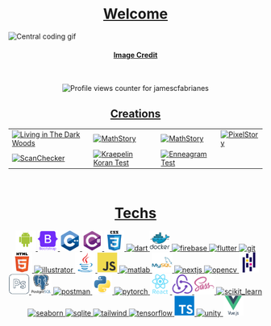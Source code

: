 <h1 align="center"><a href="https://l0gicman.web.app/" target="_blank">Welcome</a></h1>  

<!-- Opening GIF -->
<section class="container">   
  <div class="center">
     <p>
<!--        <img src="https://images-wixmp-ed30a86b8c4ca887773594c2.wixmp.com/f/3cf06a29-04a0-4466-9f83-ab6b9658149f/dempgi7-520f8d5f-63d4-4453-8822-dbc149ae27f8.gif?token=eyJ0eXAiOiJKV1QiLCJhbGciOiJIUzI1NiJ9.eyJzdWIiOiJ1cm46YXBwOjdlMGQxODg5ODIyNjQzNzNhNWYwZDQxNWVhMGQyNmUwIiwiaXNzIjoidXJuOmFwcDo3ZTBkMTg4OTgyMjY0MzczYTVmMGQ0MTVlYTBkMjZlMCIsIm9iaiI6W1t7InBhdGgiOiJcL2ZcLzNjZjA2YTI5LTA0YTAtNDQ2Ni05ZjgzLWFiNmI5NjU4MTQ5ZlwvZGVtcGdpNy01MjBmOGQ1Zi02M2Q0LTQ0NTMtODgyMi1kYmMxNDlhZTI3ZjguZ2lmIn1dXSwiYXVkIjpbInVybjpzZXJ2aWNlOmZpbGUuZG93bmxvYWQiXX0.TeuN0B5RgPUykYQkZXa8ArTYZ7GlxIpIVJUfQQMWCgM" alt="Central coding gif" width="1000" /> -->
    <img src="https://64.media.tumblr.com/13d2c753eed929097cc13bbb1d3e482c/67441800327766fc-96/s2048x3072/1509237a3ef7ce89a70e9fe4f4bbb241cfbde728.gif" alt="Central coding gif" width="1000" />           
     <h4 align="center"><a href="https://www.tumblr.com/pixeljeff" target="_blank">Image Credit</a></h1>                  
    </p>
  </div>
  <br>
  <!-- Visitor -->
  <p align="center">
      <img src="https://komarev.com/ghpvc/?username=jamescfabrianes&label=Profile%20views&color=0e75b6&style=flat" alt="Profile views counter for jamescfabrianes" />
  </p>      
<!--   <p align="center">
    <a href="https://app.daily.dev/jameschristianfabrianes">
      <img src="https://api.daily.dev/devcards/v2/9EOZP6mxxJ2UIwuqWZa9P.png?r=pdp&type=default" width="356" alt="James Christian Fabrianes's Dev Card"/>
    </a>
  </p> -->
  <!-- Creations -->
  <h1 align="center"><a href="https://l0gicman.web.app/" target="_blank">Creations</a></h1>  
  <table align="center">
  <tr>
    <td>
      <a href="https://play.google.com/store/apps/details?id=com.pixelogic.livinginthedarkwoods">
        <img src="https://play-lh.googleusercontent.com/hGqXU_An1GD5eARX1Ntflmfm60-FhsnaGpgZcFln_xI3-HWAfGf-jTRPVjMSOR3EDD8R=w240-h480-rw" alt="Living in The Dark Woods" width="200" />
      </a>
    </td>
     <td>
      <a href="https://play.google.com/store/apps/details?id=com.pixelogic.mightymatics">
        <img src="https://play-lh.googleusercontent.com/Gaab4TUBDJ6tbU2eHhg5xpLeOnHX17zZ4gZeST3jStuI3QflNeH5UiL6q9jAzp5AaA=w240-h480-rw" alt="MathStory" width="200" />
      </a>
    </td>
    <td>
      <a href="https://play.google.com/store/apps/details?id=com.pixelogic.mathstory">
        <img src="https://play-lh.googleusercontent.com/DHwUHsBQH1XkfAMbzxoJLtvzcAvXxtJyVSzhcx5fjzzsKxp_WcrnGU__i6iRb-pLuqo=w240-h480-rw" alt="MathStory" width="200" />
      </a>
    </td> 
    <td>
      <a href="https://play.google.com/store/apps/details?id=com.pixelogic.pixelstory">
        <img src="https://play-lh.googleusercontent.com/jTtg4qCN_soYmgENEVWxzqxd3YALs5X4lGoyZhatEd0Bfmdmzj282VBm2d8Xyzpgfmlo=w240-h480-rw" alt="PixelStory" width="200" />
      </a>
    </td>
  </tr>
  <tr>
    <td>
      <a href="https://play.google.com/store/apps/details?id=com.pixelogic.scanchecker">
        <img src="https://play-lh.googleusercontent.com/-MdH2fLdN-C-EPnZLE2X6dGELP4v0pyG32nrlcd8uft-r4mNAAM-ccSp4PZcrJAjxi0=s256-rw" alt="ScanChecker" width="200" />
      </a>
    </td>    
    <td>
      <a href="https://play.google.com/store/apps/details?id=com.pixelogic.kraepelinkorantest">
        <img src="https://play-lh.googleusercontent.com/Sk6ifWaw4aIQZvkOL1_hPi78zHrR_1hylBfzo2b62RktYPiUO6lAB8Ky67xA5TmMWto=w240-h480-rw" alt="Kraepelin Koran Test" width="200" />
      </a>
    </td>        
    <td>
      <a href="https://play.google.com/store/apps/details?id=com.pixelogic.enneagramtest">
        <img src="https://play-lh.googleusercontent.com/-WiID2bQcCHAn6xdDaKBYoPtgVMm7Iv9Ab094uhYq5O36UB3eiDRbAuf6oGhzBMsCDY=w240-h480-rw" alt="Enneagram Test" width="200" />
      </a>
    </td>
  </tr>
</table>
</section>       
<br>

<!-- Most Used Languages -->
<!-- <p align="center">
    <img src="https://github-readme-stats.vercel.app/api/top-langs?username=jamescfabrianes&show_icons=true&locale=en&layout=compact" alt="Top languages used by jamescfabrianes" />
</p>   
<br>-->
<!-- Techs -->
<h1 align="center"><a href="https://l0gicman.web.app/" target="_blank">Techs</a></h1>  
<p align="center"> <a href="https://developer.android.com" target="_blank" rel="noreferrer"> <img src="https://raw.githubusercontent.com/devicons/devicon/master/icons/android/android-original-wordmark.svg" alt="android" width="40" height="40"/> </a> <a href="https://getbootstrap.com" target="_blank" rel="noreferrer"> <img src="https://raw.githubusercontent.com/devicons/devicon/master/icons/bootstrap/bootstrap-plain-wordmark.svg" alt="bootstrap" width="40" height="40"/> </a> <a href="https://www.w3schools.com/cpp/" target="_blank" rel="noreferrer"> <img src="https://raw.githubusercontent.com/devicons/devicon/master/icons/cplusplus/cplusplus-original.svg" alt="cplusplus" width="40" height="40"/> </a> <a href="https://www.w3schools.com/cs/" target="_blank" rel="noreferrer"> <img src="https://raw.githubusercontent.com/devicons/devicon/master/icons/csharp/csharp-original.svg" alt="csharp" width="40" height="40"/> </a> <a href="https://www.w3schools.com/css/" target="_blank" rel="noreferrer"> <img src="https://raw.githubusercontent.com/devicons/devicon/master/icons/css3/css3-original-wordmark.svg" alt="css3" width="40" height="40"/> </a> <a href="https://dart.dev" target="_blank" rel="noreferrer"> <img src="https://www.vectorlogo.zone/logos/dartlang/dartlang-icon.svg" alt="dart" width="40" height="40"/> </a> <a href="https://www.docker.com/" target="_blank" rel="noreferrer"> <img src="https://raw.githubusercontent.com/devicons/devicon/master/icons/docker/docker-original-wordmark.svg" alt="docker" width="40" height="40"/> </a> <a href="https://firebase.google.com/" target="_blank" rel="noreferrer"> <img src="https://www.vectorlogo.zone/logos/firebase/firebase-icon.svg" alt="firebase" width="40" height="40"/> </a> <a href="https://flutter.dev" target="_blank" rel="noreferrer"> <img src="https://www.vectorlogo.zone/logos/flutterio/flutterio-icon.svg" alt="flutter" width="40" height="40"/> </a> <a href="https://git-scm.com/" target="_blank" rel="noreferrer"> <img src="https://www.vectorlogo.zone/logos/git-scm/git-scm-icon.svg" alt="git" width="40" height="40"/> </a> <a href="https://www.w3.org/html/" target="_blank" rel="noreferrer"> <img src="https://raw.githubusercontent.com/devicons/devicon/master/icons/html5/html5-original-wordmark.svg" alt="html5" width="40" height="40"/> </a> <a href="https://www.adobe.com/in/products/illustrator.html" target="_blank" rel="noreferrer"> <img src="https://www.vectorlogo.zone/logos/adobe_illustrator/adobe_illustrator-icon.svg" alt="illustrator" width="40" height="40"/> </a> <a href="https://www.java.com" target="_blank" rel="noreferrer"> <img src="https://raw.githubusercontent.com/devicons/devicon/master/icons/java/java-original.svg" alt="java" width="40" height="40"/> </a> <a href="https://developer.mozilla.org/en-US/docs/Web/JavaScript" target="_blank" rel="noreferrer"> <img src="https://raw.githubusercontent.com/devicons/devicon/master/icons/javascript/javascript-original.svg" alt="javascript" width="40" height="40"/> </a> <a href="https://www.mathworks.com/" target="_blank" rel="noreferrer"> <img src="https://upload.wikimedia.org/wikipedia/commons/2/21/Matlab_Logo.png" alt="matlab" width="40" height="40"/> </a> <a href="https://www.mysql.com/" target="_blank" rel="noreferrer"> <img src="https://raw.githubusercontent.com/devicons/devicon/master/icons/mysql/mysql-original-wordmark.svg" alt="mysql" width="40" height="40"/> </a> <a href="https://nextjs.org/" target="_blank" rel="noreferrer"> <img src="https://cdn.worldvectorlogo.com/logos/nextjs-2.svg" alt="nextjs" width="40" height="40"/> </a> <a href="https://opencv.org/" target="_blank" rel="noreferrer"> <img src="https://www.vectorlogo.zone/logos/opencv/opencv-icon.svg" alt="opencv" width="40" height="40"/> </a> <a href="https://pandas.pydata.org/" target="_blank" rel="noreferrer"> <img src="https://raw.githubusercontent.com/devicons/devicon/2ae2a900d2f041da66e950e4d48052658d850630/icons/pandas/pandas-original.svg" alt="pandas" width="40" height="40"/> </a> <a href="https://www.photoshop.com/en" target="_blank" rel="noreferrer"> <img src="https://raw.githubusercontent.com/devicons/devicon/master/icons/photoshop/photoshop-line.svg" alt="photoshop" width="40" height="40"/> </a> <a href="https://www.postgresql.org" target="_blank" rel="noreferrer"> <img src="https://raw.githubusercontent.com/devicons/devicon/master/icons/postgresql/postgresql-original-wordmark.svg" alt="postgresql" width="40" height="40"/> </a> <a href="https://postman.com" target="_blank" rel="noreferrer"> <img src="https://www.vectorlogo.zone/logos/getpostman/getpostman-icon.svg" alt="postman" width="40" height="40"/> </a> <a href="https://www.python.org" target="_blank" rel="noreferrer"> <img src="https://raw.githubusercontent.com/devicons/devicon/master/icons/python/python-original.svg" alt="python" width="40" height="40"/> </a> <a href="https://pytorch.org/" target="_blank" rel="noreferrer"> <img src="https://www.vectorlogo.zone/logos/pytorch/pytorch-icon.svg" alt="pytorch" width="40" height="40"/> </a> <a href="https://reactjs.org/" target="_blank" rel="noreferrer"> <img src="https://raw.githubusercontent.com/devicons/devicon/master/icons/react/react-original-wordmark.svg" alt="react" width="40" height="40"/> </a> <a href="https://redux.js.org" target="_blank" rel="noreferrer"> <img src="https://raw.githubusercontent.com/devicons/devicon/master/icons/redux/redux-original.svg" alt="redux" width="40" height="40"/> </a> <a href="https://sass-lang.com" target="_blank" rel="noreferrer"> <img src="https://raw.githubusercontent.com/devicons/devicon/master/icons/sass/sass-original.svg" alt="sass" width="40" height="40"/> </a> <a href="https://scikit-learn.org/" target="_blank" rel="noreferrer"> <img src="https://upload.wikimedia.org/wikipedia/commons/0/05/Scikit_learn_logo_small.svg" alt="scikit_learn" width="40" height="40"/> </a> <a href="https://seaborn.pydata.org/" target="_blank" rel="noreferrer"> <img src="https://seaborn.pydata.org/_images/logo-mark-lightbg.svg" alt="seaborn" width="40" height="40"/> </a> <a href="https://www.sqlite.org/" target="_blank" rel="noreferrer"> <img src="https://www.vectorlogo.zone/logos/sqlite/sqlite-icon.svg" alt="sqlite" width="40" height="40"/> </a> <a href="https://tailwindcss.com/" target="_blank" rel="noreferrer"> <img src="https://www.vectorlogo.zone/logos/tailwindcss/tailwindcss-icon.svg" alt="tailwind" width="40" height="40"/> </a> <a href="https://www.tensorflow.org" target="_blank" rel="noreferrer"> <img src="https://www.vectorlogo.zone/logos/tensorflow/tensorflow-icon.svg" alt="tensorflow" width="40" height="40"/> </a> <a href="https://www.typescriptlang.org/" target="_blank" rel="noreferrer"> <img src="https://raw.githubusercontent.com/devicons/devicon/master/icons/typescript/typescript-original.svg" alt="typescript" width="40" height="40"/> </a> <a href="https://unity.com/" target="_blank" rel="noreferrer"> <img src="https://www.vectorlogo.zone/logos/unity3d/unity3d-icon.svg" alt="unity" width="40" height="40"/> </a> <a href="https://vuejs.org/" target="_blank" rel="noreferrer"> <img src="https://raw.githubusercontent.com/devicons/devicon/master/icons/vuejs/vuejs-original-wordmark.svg" alt="vuejs" width="40" height="40"/> </a> </p>


